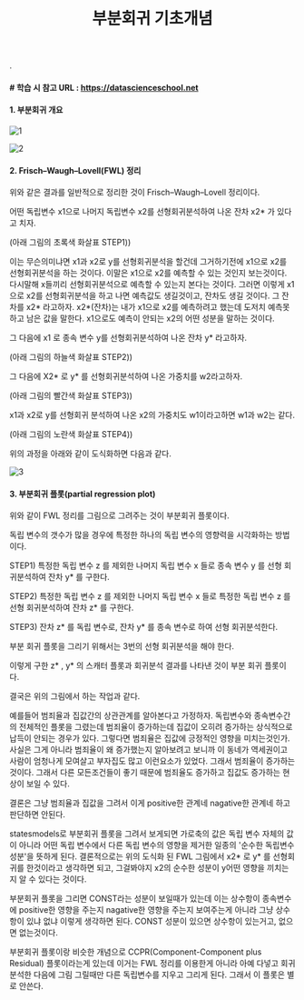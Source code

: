 ﻿---
layout: post
title: "부분회귀 기초개념"
tags: [선형회귀분석]
comments: true
---

.


#### # 학습 시 참고 URL : https://datascienceschool.net

#### 1. 부분회귀 개요

![1](https://user-images.githubusercontent.com/41605276/56563412-9351b600-65e6-11e9-9a63-552c289fdfca.png)

![2](https://user-images.githubusercontent.com/41605276/56563322-4cfc5700-65e6-11e9-8926-2496470f60b8.png)

#### 2. Frisch–Waugh–Lovell(FWL) 정리

위와 같은 결과를 일반적으로 정리한 것이 Frisch–Waugh–Lovell 정리이다.

어떤 독립변수  x1으로 나머지 독립변수 x2를 선형회귀분석하여 나온 잔차  x2* 가 있다고 치자. 

(아래 그림의 초록색 화살표 STEP1))

이는 무슨의미냐면 x1과 x2로 y를 선형회귀분석을 할건데 그거하기전에 x1으로 x2를 선형회귀분석을 하는 것이다. 이말은 x1으로 x2를 예측할 수 있는 것인지 보는것이다. 다시말해 x들끼리 선형회귀분석으로 예측할 수 있는지 본다는 것이다. 그러면 이렇게 x1으로 x2를 선형회귀분석을 하고 나면 예측값도 생길것이고, 잔차도 생길 것이다. 그 잔차를 x2* 라고하자. x2*(잔차)는 내가 x1으로 x2를 예측하려고 했는데 도저치 예측못하고 남은 값을 말한다. x1으로도 예측이 안되는 x2의 어떤 성분을 말하는 것이다. 


그 다음에 x1 로 종속 변수 y를 선형회귀분석하여 나온 잔차 y* 라고하자. 

(아래 그림의 하늘색 화살표 STEP2))

그 다음에 X2* 로 y* 를 선형회귀분석하여 나온 가중치를 w2라고하자.

(아래 그림의 빨간색 화살표 STEP3))

x1과 x2로 y를 선형회귀 분석하여 나온 x2의 가중치도 w1이라고하면 w1과 w2는 같다.

(아래 그림의 노란색 화살표 STEP4))

위의 과정을 아래와 같이 도식화하면 다음과 같다.

![3](https://user-images.githubusercontent.com/41605276/56563334-571e5580-65e6-11e9-9fbc-8ddcf75636d2.png)

#### 3. 부분회귀 플롯(partial regression plot)

위와 같이 FWL 정리를 그림으로 그려주는 것이 부분회귀 플롯이다.

독립 변수의 갯수가 많을 경우에 특정한 하나의 독립 변수의 영향력을 시각화하는 방법이다.

STEP1) 특정한 독립 변수  z 를 제외한 나머지 독립 변수  x 들로 종속 변수  y 를 선형 회귀분석하여 잔차  y* 를 구한다.


STEP2) 특정한 독립 변수  z 를 제외한 나머지 독립 변수  x 들로 특정한 독립 변수  z 를 선형 회귀분석하여 잔차  z* 를 구한다.


STEP3) 잔차  z* 를 독립 변수로, 잔차 y* 를 종속 변수로 하여 선형 회귀분석한다.

부분 회귀 플롯을 그리기 위해서는 3번의 선형 회귀분석을 해야 한다.


이렇게 구한  z* ,  y* 의 스캐터 플롯과 회귀분석 결과를 나타낸 것이 부분 회귀 플롯이다.

결국은 위의 그림에서 하는 작업과 같다.

예를들어 범죄율과 집값간의 상관관계를 알아본다고 가정하자. 독립변수와 종속변수간의 전체적인 플롯을 그렸는데 범죄율이 증가하는데 집값이 오히려 증가하는 상식적으로 납득이 안되는 경우가 있다. 그렇다면 범죄율은 집값에 긍정적인 영향을 미치는것인가. 사실은 그게 아니라 범죄율이 왜 증가했는지 알아보려고 보니까 이 동네가 역세권이고 사람이 엄청나게 모여살고 부자집도 많고 이런요소가 있었다. 그래서 범죄율이 증가하는 것이다. 그래서 다른 모든조건들이 좋기 때문에 범죄율도 증가하고 집값도 증가하는 현상이 보일 수 있다.

결론은 그냥 범죄율과 집값을 그려서 이게 positive한 관계네 nagative한 관계네 하고 판단하면 안된다.

statesmodels로 부분회귀 플롯을 그려서 보게되면 가로축의 값은 독립 변수 자체의 값이 아니라 어떤 독립 변수에서 다른 독립 변수의 영향을 제거한 일종의 '순수한 독립변수 성분'을 뜻하게 된다. 결론적으로는 위의 도식화 된 FWL 그림에서 x2* 로 y* 를 선형회귀를 한것이라고 생각하면 되고, 그걸봐야지 x2의 순수한 성분이 y어떤 영향을 끼치는지 알 수 있다는 것이다.

부분회귀 플롯을 그리면 CONST라는 성분이 보일때가 있는데 이는 상수항이 종속변수에 positive한 영향을 주는지 nagative한 영향을 주는지 보여주는게 아니라 그냥 상수항이 있냐 없냐 이렇게 생각하면 된다. CONST 성분이 있으면 상수항이 있는거고, 없으면 없는것이다.

부분회귀 플롯이랑 비슷한 개념으로 CCPR(Component-Component plus Residual) 플롯이라는게 있는데 이거는 FWL 정리를 이용한게 아니라 아예 다넣고 회귀분석한 다음에 그림 그릴때만 다른 독립변수를 지우고 그리게 된다. 그래서 이 플롯은 별로 안쓴다.
